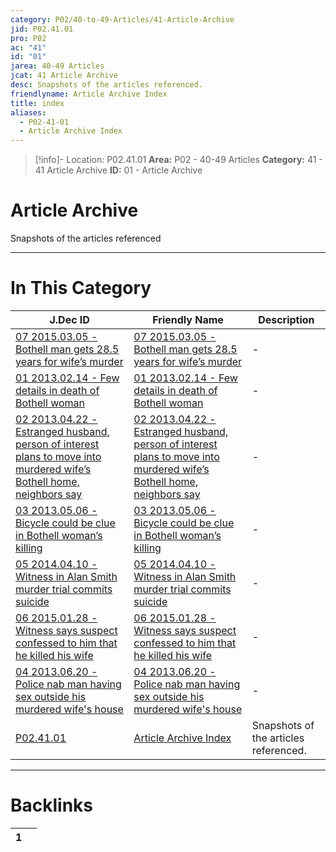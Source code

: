 ```yaml
---
category: P02/40-to-49-Articles/41-Article-Archive
jid: P02.41.01
pro: P02
ac: "41"
id: "01"
jarea: 40-49 Articles
jcat: 41 Article Archive
desc: Snapshots of the articles referenced.
friendlyname: Article Archive Index
title: index
aliases:
  - P02-41-01
  - Article Archive Index
---
```

>[!info]- Location: P02.41.01
>**Area:** P02 - 40-49 Articles
>**Category:** 41 - 41 Article Archive
>**ID:** 01 - Article Archive

# Article Archive

Snapshots of the articles referenced
 


---
# In This Category

| J.Dec ID                                                                                                                                                                                                                                                                                                              | Friendly Name                                                                                                                                                                                                                                                                                                         | Description                           |
| --------------------------------------------------------------------------------------------------------------------------------------------------------------------------------------------------------------------------------------------------------------------------------------------------------------------- | --------------------------------------------------------------------------------------------------------------------------------------------------------------------------------------------------------------------------------------------------------------------------------------------------------------------- | ------------------------------------- |
| [07 2015.03.05 - Bothell man gets 28.5 years for wife’s murder](../../../hidden/07%202015.03.05%20-%20Bothell%20man%20gets%2028.5%20years%20for%20wife%E2%80%99s%20murder.md)                                                                                                               | [07 2015.03.05 - Bothell man gets 28.5 years for wife’s murder](../../../hidden/07%202015.03.05%20-%20Bothell%20man%20gets%2028.5%20years%20for%20wife%E2%80%99s%20murder.md)                                                                                                               | \-                                    |
| [01 2013.02.14 - Few details in death of Bothell woman](../../../hidden/01%202013.02.14%20-%20Few%20details%20in%20death%20of%20Bothell%20woman.md)                                                                                                                               | [01 2013.02.14 - Few details in death of Bothell woman](../../../hidden/01%202013.02.14%20-%20Few%20details%20in%20death%20of%20Bothell%20woman.md)                                                                                                                               | \-                                    |
| [02 2013.04.22 - Estranged husband, person of interest plans to move into murdered wife’s Bothell home, neighbors say](../../../hidden/02%202013.04.22%20-%20Estranged%20husband,%20person%20of%20interest%20plans%20to%20move%20into%20murdered%20wife%E2%80%99s%20Bothell%20home,%20neighbors%20say.md) | [02 2013.04.22 - Estranged husband, person of interest plans to move into murdered wife’s Bothell home, neighbors say](../../../hidden/02%202013.04.22%20-%20Estranged%20husband,%20person%20of%20interest%20plans%20to%20move%20into%20murdered%20wife%E2%80%99s%20Bothell%20home,%20neighbors%20say.md) | \-                                    |
| [03 2013.05.06 - Bicycle could be clue in Bothell woman’s killing](../../../hidden/03%202013.05.06%20-%20Bicycle%20could%20be%20clue%20in%20Bothell%20woman%E2%80%99s%20killing.md)                                                                                                         | [03 2013.05.06 - Bicycle could be clue in Bothell woman’s killing](../../../hidden/03%202013.05.06%20-%20Bicycle%20could%20be%20clue%20in%20Bothell%20woman%E2%80%99s%20killing.md)                                                                                                         | \-                                    |
| [05 2014.04.10 - Witness in Alan Smith murder trial commits suicide](../../../hidden/05%202014.04.10%20-%20Witness%20in%20Alan%20Smith%20murder%20trial%20commits%20suicide.md)                                                                                                     | [05 2014.04.10 - Witness in Alan Smith murder trial commits suicide](../../../hidden/05%202014.04.10%20-%20Witness%20in%20Alan%20Smith%20murder%20trial%20commits%20suicide.md)                                                                                                     | \-                                    |
| [06 2015.01.28 - Witness says suspect confessed to him that he killed his wife](../../../hidden/06%202015.01.28%20-%20Witness%20says%20suspect%20confessed%20to%20him%20that%20he%20killed%20his%20wife.md)                                                                               | [06 2015.01.28 - Witness says suspect confessed to him that he killed his wife](../../../hidden/06%202015.01.28%20-%20Witness%20says%20suspect%20confessed%20to%20him%20that%20he%20killed%20his%20wife.md)                                                                               | \-                                    |
| [04 2013.06.20 - Police nab man having sex outside his murdered wife's house](../../../hidden/04%202013.06.20%20-%20Police%20nab%20man%20having%20sex%20outside%20his%20murdered%20wife's%20house.md)                                                                                   | [04 2013.06.20 - Police nab man having sex outside his murdered wife's house](../../../hidden/04%202013.06.20%20-%20Police%20nab%20man%20having%20sex%20outside%20his%20murdered%20wife's%20house.md)                                                                                   | \-                                    |
| [P02.41.01](index.md)                                                                                                                                                                                                                           | [Article Archive Index](index.md)                                                                                                                                                                                                               | Snapshots of the articles referenced. |


---
# Backlinks
<div><table class="dataview table-view-table"><thead class="table-view-thead"><tr class="table-view-tr-header"><th class="table-view-th"><span></span><span class="dataview small-text">1</span></th><th class="table-view-th"><span></span></th></tr></thead><tbody class="table-view-tbody"></tbody></table></div>